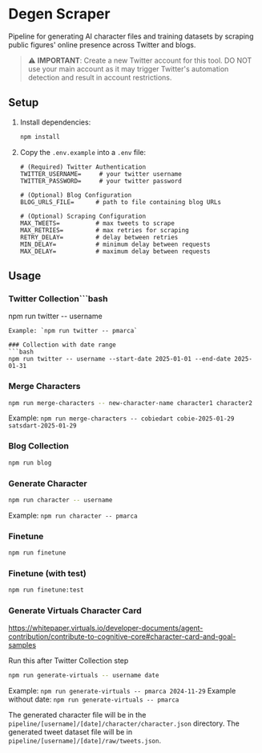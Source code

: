 # Degen Scraper

Pipeline for generating AI character files and training datasets by scraping public figures' online presence across Twitter and blogs.

> ⚠️ **IMPORTANT**: Create a new Twitter account for this tool. DO NOT use your main account as it may trigger Twitter's automation detection and result in account restrictions.

## Setup

1. Install dependencies:
   ```bash
   npm install
   ```

2. Copy the `.env.example` into a `.env` file:
   ```properties
   # (Required) Twitter Authentication
   TWITTER_USERNAME=     # your twitter username
   TWITTER_PASSWORD=     # your twitter password

   # (Optional) Blog Configuration
   BLOG_URLS_FILE=      # path to file containing blog URLs

   # (Optional) Scraping Configuration
   MAX_TWEETS=          # max tweets to scrape
   MAX_RETRIES=         # max retries for scraping
   RETRY_DELAY=         # delay between retries
   MIN_DELAY=           # minimum delay between requests
   MAX_DELAY=           # maximum delay between requests
   ```

## Usage

### Twitter Collection```bash
npm run twitter -- username
```
Example: `npm run twitter -- pmarca`

### Collection with date range
```bash
npm run twitter -- username --start-date 2025-01-01 --end-date 2025-01-31
```    

### Merge Characters
```bash
npm run merge-characters -- new-character-name character1 character2
```
Example: `npm run merge-characters -- cobiedart cobie-2025-01-29 satsdart-2025-01-29`

### Blog Collection
```bash
npm run blog
```

### Generate Character
```bash
npm run character -- username
```
Example: `npm run character -- pmarca`

### Finetune
```bash
npm run finetune
```

### Finetune (with test)
```bash
npm run finetune:test
```

### Generate Virtuals Character Card
https://whitepaper.virtuals.io/developer-documents/agent-contribution/contribute-to-cognitive-core#character-card-and-goal-samples

Run this after Twitter Collection step 
```bash
npm run generate-virtuals -- username date 
```

Example: `npm run generate-virtuals -- pmarca 2024-11-29`
Example without date: `npm run generate-virtuals -- pmarca`

The generated character file will be in the `pipeline/[username]/[date]/character/character.json` directory.
The generated tweet dataset file will be in `pipeline/[username]/[date]/raw/tweets.json`.

